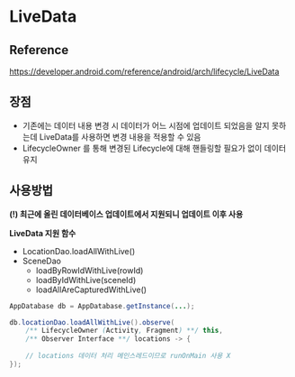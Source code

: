 # LiveData

## Reference

https://developer.android.com/reference/android/arch/lifecycle/LiveData

## 장점

- 기존에는 데이터 내용 변경 시 데이터가 어느 시점에 업데이트 되었음을 알지 못하는데 LiveData를 사용하면 변경 내용을 적용할 수 있음
- LifecycleOwner 를 통해 변경된 Lifecycle에 대해 핸들링할 필요가 없이 데이터 유지


## 사용방법

**(!) 최근에 올린 데이터베이스 업데이트에서 지원되니 업데이트 이후 사용**

**LiveData 지원 함수**

- LocationDao.loadAllWithLive()
- SceneDao
    - loadByRowIdWithLive(rowId)
    - loadByIdWithLive(sceneId)
    - loadAllAreCapturedWithLive()

```java
AppDatabase db = AppDatabase.getInstance(...);

db.locationDao.loadAllWithLive().observe(
    /** LifecycleOwner (Activity, Fragment) **/ this,
    /** Observer Interface **/ locations -> {
    
    // locations 데이터 처리 메인스레드이므로 runOnMain 사용 X
});
```
